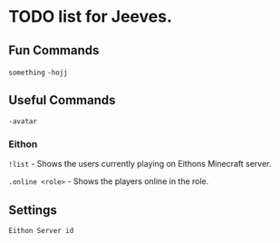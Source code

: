 # TODO list for Jeeves.

## Fun Commands

`something`
`-hojj`

## Useful Commands

`-avatar`

### Eithon

`!list` - Shows the users currently playing on Eithons Minecraft server.

`.online <role>` - Shows the players online in the role.

## Settings

`Eithon Server id`
